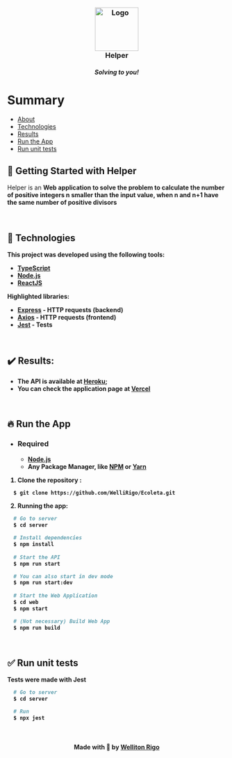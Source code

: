 <h3 align="center">
    <img alt="Logo" title="#logo" width="100px" src="https://i.imgur.com/gmMROJl.png">    
    <br>
    Helper
</h3>
<h5 align="center">Solving to you!</h4> 

# Summary
- [About](#about)
- [Technologies](#technologies)
- [Results](#results)
- [Run the App](#run)
- [Run unit tests](#run-tests)

<a id="about"></a>
## 🔖 Getting Started with Helper

Helper is an <strong>Web application</string> to solve the problem to calculate the number of positive integers n smaller than the input value, when n and n+1 have the same number of positive divisors 

<br>

<a id="technologies"></a>
## :rocket: Technologies

This project was developed using the following tools:
- [TypeScript](https://www.typescriptlang.org/)
- [Node.js](https://nodejs.org/en/)
- [ReactJS](https://reactjs.org/)

Highlighted libraries:
- [Express](http://expressjs.com/pt-br/) - HTTP requests (backend)
- [Axios](https://axios-http.com/ptbr/docs/intro) - HTTP requests (frontend)
- [Jest](https://jestjs.io/pt-BR/) - Tests

<br/>

<a id="results"></a>
## :heavy_check_mark: Results:

- The API is available at [Heroku](https://reactjs.org/);
- You can check the application page at [Vercel](https://reactjs.org/)

<br/>

<a id="run"></a>
## :fire: Run the App
- ### **Required**
  - **[Node.js](https://nodejs.org/en/)**
  - Any Package Manager, like **[NPM](https://www.npmjs.com/)** or **[Yarn](https://yarnpkg.com/)**
1. Clone the repository :
```sh
  $ git clone https://github.com/WelliRigo/Ecoleta.git
```
2. Running the app:
```sh
  # Go to server
  $ cd server

  # Install dependencies
  $ npm install
  
  # Start the API
  $ npm run start

  # You can also start in dev mode
  $ npm run start:dev
  
  # Start the Web Application
  $ cd web
  $ npm start

  # (Not necessary) Build Web App
  $ npm run build

```
<br>

<a id="run-tests"></a>
## ✅ Run unit tests
Tests were made with Jest

```sh
  # Go to server
  $ cd server

  # Run
  $ npx jest

```

<br>

<h4 align="center">
    Made with 💜 by <a href="www.linkedin.com/in/welliton-rigo" target="_blank">Welliton Rigo</a>
</h4>

